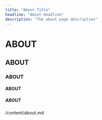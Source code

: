 ```yaml
---
title: "About Title"
headline: "About Headline"
description: "The about page description"
---
```


# ABOUT

## ABOUT

### ABOUT

#### ABOUT

##### ABOUT

/content/about.md
